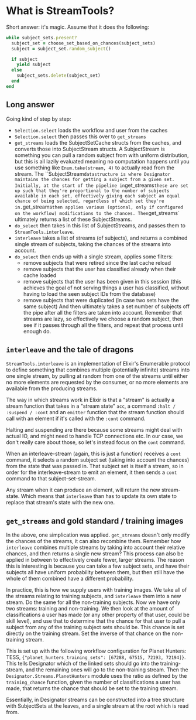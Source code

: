# What is StreamTools?

Short answer: it's magic. Assume that it does the following:

```ruby
while subject_sets.present?
  subject_set = choose_set_based_on_chances(subject_sets)
  subject = subject_set.random_subject()

  if subject
    yield subject
  else
    subject_sets.delete(subject_set)
  end
end
```

## Long answer

Going kind of step by step:

* `Selection.select` loads the workflow and user from the caches
* `Selection.select` then passes this over to `get_streams`
* `get_streams` loads the SubjectSetCache structs from the caches, and converts those into SubjectStream structs. A SubjectStream is something you can pull a random subject from with uniform distribution, but this is all lazily evaluated meaning no computation happens until you use something like `Enum.take(stream, 4)` to actually read from the stream. The ``SubjectStream` datastructure is where Designator maintains the chances for getting a subject from a given set. Initially, at the start of the pipeline in `get_streams` these are set up such that they're proportional to the number of subjects available in each set, effectively giving each subject an equal chance of being selected, regardless of which set they're in. `get_streams` then applies various (optional, only if configured on the workflow) modifications to the chances. Then `get_streams` ultimately returns a list of these SubjectStreams.
* `do_select` then takes in this list of SubjectStreams, and passes them to `StreamTools.interleave`.
* `interleave` takes a list of streams (of subjects), and returns a combined single stream of subjects, taking the chances of the streams into account.
* `do_select` then ends up with a single stream, applies some filters:
  * remove subjects that were retired since the last cache reload
  * remove subjects that the user has classified already when their cache loaded
  * remove subjects that the user has been given in this session (this achieves the goal of not serving things a user has classified, without having to load the seen subject IDs from the database)
  * remove subjects that were duplicated (in case two sets have the same subject)
  And then ultimately takes a set number of subjects off the pipe after all the filters are taken into account. Remember that streams are lazy, so effectively we choose a random subject, then see if it passes through all the filters, and repeat that process until enough do.

## `interleave` and the tale of dragons

`StreamTools.interleave` is an implementation of Elixir's Enumerable protocol to define something that combines multiple (potentially infinite) streams into one single stream, by pulling at random from one of the streams until either no more elements are requested by the consumer, or no more elements are available from the producing streams.

The way in which streams work in Elixir is that a "stream" is actually a stream function that takes in a "stream state" `acc`, a command `:halt / :suspend / :cont` and an `emitter` function that the stream function should call with an element if it's called with the `:cont` command.

Halting and suspending are there because some streams might deal with actual IO, and might need to handle TCP connections etc. In our case, we don't really care about those, so let's instead focus on the `cont` command.

When an interleave-stream (again, this is just a function) receives a `cont` command, it selects a random subject set (taking into account the chances) from the state that was passed in. That subject set is itself a stream, so in order for the interleave-stream to emit an element, it then sends a `cont` command to that subject-set-stream.

Any stream when it can produce an element, will return the new stream-state. Which means that `interleave` than has to update its own state to replace that stream's state with the new one.

## `get_streams` and gold standard / training images

In the above, one simplication was applied. `get_streams` doesn't only modify the chances of the streams, it can also recombine them. Remember how `interleave` combines multiple streams by taking into account their relative chances, and then returns a single new stream? This process can also be applied in between to effectively create fewer, larger streams. The reason this is interesting is because you can take a few subject sets, and have their subjects all have uniform probability between them, but then still have the whole of them combined have a different probability.

In practice, this is how we supply users with training images. We take all of the streams relating to training subjects, and `interleave` them into a new stream. Do the same for all the non-training subjects. Now we have only two streams: training and non-training. We then look at the amount of classifications a user has made (or any other property of that user, could be skill level), and use that to determine that the chance for that user to pull a subject from any of the training subject sets should be. This chance is set directly on the training stream. Set the inverse of that chance on the non-training stream. 

This is set up with the following workflow configuration for Planet Hunters: TESS, `{"planet_hunters_training_sets": [67288, 67515, 72193, 72194]}`. This tells Designator which of the linked sets should go into the training-stream, and the remaining ones will go to the non-training stream. Then the `Designator.Streams.PlanetHunters` module uses the ratio as defined by the `training_chance` function, given the number of classifications a user has made, that returns the chance that should be set to the training stream.

Essentially, in Designator streams can be constructed into a tree structure with SubjectSets at the leaves, and a single stream at the root which is read from.
